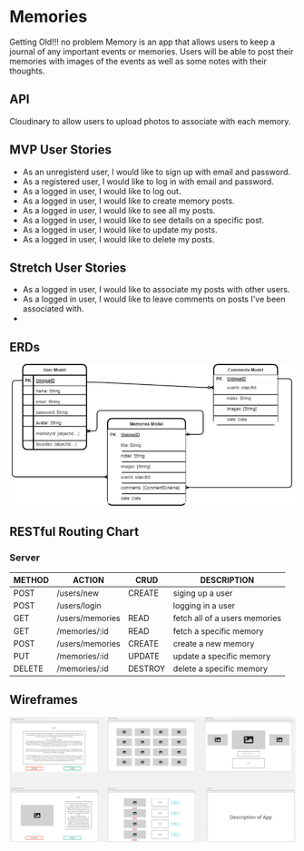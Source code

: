 # Memories

Getting Old!!! no problem Memory is an app that allows users to keep a journal of any important events or memories. Users will be able to post their memories with images of the events as well as some notes with their thoughts.

## API
Cloudinary to allow users to upload photos to associate with each memory.

## MVP User Stories

- As an unregisterd user, I would like to sign up with email and password.
- As a registered user, I would like to log in with email and password.
- As a logged in user, I would like to log out.
- As a logged in user, I would like to create memory posts.
- As a logged in user, I would like to see all my posts.
- As a logged in user, I would like to see details on a specific post.
- As a logged in user, I would like to update my posts.
- As a logged in user, I would like to delete my posts.

## Stretch User Stories

- As a logged in user, I would like to associate my posts with other users.
- As a logged in user, I would like to leave comments on posts I've been associated with.
- 

## ERDs
![Project 3 ERDs](./project3erd.png)

## RESTful Routing Chart
### Server
| METHOD | ACTION | CRUD | DESCRIPTION |
|--------|--------|------|-------------|
| POST | /users/new | CREATE | siging up a user |
| POST | /users/login | | logging in a user |
| GET | /users/memories | READ | fetch all of a users memories |
| GET | /memories/:id | READ | fetch a specific memory |
| POST | /users/memories | CREATE | create a new memory |
| PUT | /memories/:id | UPDATE | update a specific memory |
| DELETE | /memories/:id | DESTROY | delete a specific memory |

## Wireframes
![Project 3 Wireframes](./p3-wireframe.png)